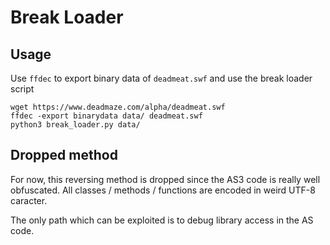 # Break Loader

## Usage

Use `ffdec` to export binary data of `deadmeat.swf` and use the break loader script

```
wget https://www.deadmaze.com/alpha/deadmeat.swf
ffdec -export binarydata data/ deadmeat.swf
python3 break_loader.py data/
```

## Dropped method

For now, this reversing method is dropped since the AS3 code is
really well obfuscated. All classes / methods / functions are encoded in
weird UTF-8 caracter.

The only path which can be exploited is to debug library access in the AS code.
